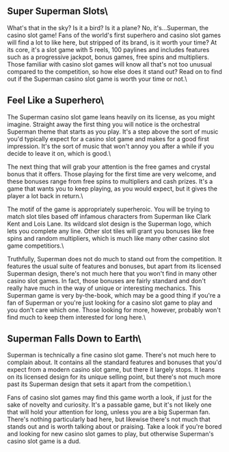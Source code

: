 ## Super Superman Slots\
What's that in the sky? Is it a bird? Is it a plane? No, it's...Superman, the casino slot game! Fans of the world's first superhero and casino slot games will find a lot to like here, but stripped of its brand, is it worth your time? At its core, it's a slot game with 5 reels, 100 paylines and includes features such as a progressive jackpot, bonus games, free spins and multipliers. Those familiar with casino slot games will know all that's not too unusual compared to the competition, so how else does it stand out? Read on to find out if the Superman casino slot game is worth your time or not.\

## Feel Like a Superhero\
The Superman casino slot game leans heavily on its license, as you might imagine. Straight away the first thing you will notice is the orchestral Superman theme that starts as you play. It's a step above the sort of music you'd typically expect for a casino slot game and makes for a good first impression. It's the sort of music that won't annoy you after a while if you decide to leave it on, which is good.\

The next thing that will grab your attention is the free games and crystal bonus that it offers. Those playing for the first time are very welcome, and these bonuses range from free spins to multipliers and cash prizes. It's a game that wants you to keep playing, as you would expect, but it gives the player a lot back in return.\

The motif of the game is appropriately superheroic. You will be trying to match slot tiles based off infamous characters from Superman like Clark Kent and Lois Lane. Its wildcard slot design is the Superman logo, which lets you complete any line. Other slot tiles will grant you bonuses like free spins and random multipliers, which is much like many other casino slot game competitiors.\

Truthfully, Superman does not do much to stand out from the competition. It features the usual suite of features and bonuses, but apart from its licensed Superman design, there's not much here that you won't find in many other casino slot games. In fact, those bonuses are fairly standard and don't really have much in the way of unique or interesting mechanics. This Superman game is very by-the-book, which may be a good thing if you're a fan of Superman or you're just looking for a casino slot game to play and you don't care which one. Those looking for more, however, probably won't find much to keep them interested for long here.\

## Superman Falls Down to Earth\
Superman is technically a fine casino slot game. There's not much here to complain about. It contains all the standard features and bonuses that you'd expect from a modern casino slot game, but there it largely stops. It leans on its licensed design for its unique selling point, but there's not much more past its Superman design that sets it apart from the competition.\

Fans of casino slot games may find this game worth a look, if just for the sake of novelty and curiosity. It's a passable game, but it's not likely one that will hold your attention for long, unless you are a big Superman fan. There's nothing particularly bad here, but likewise there's not much that stands out and is worth talking about or praising. Take a look if you're bored and looking for new casino slot games to play, but otherwise Superman's casino slot game is a dud.

